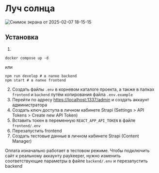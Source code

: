 # Луч солнца
![Снимок экрана от 2025-02-07 18-15-15](https://github.com/user-attachments/assets/a1ac1aef-6960-428d-aabb-2bb80a80351b)

## Установка
1)
```
docker compose up -d
```
или
```
npm run develop # в папке backend
npm start # в папке frontend
```
2) Создать файлы `.env` в корневом каталоге проекта, а также в папках `frontend` и `backend` путём копирования файла `.env.example`
3) Перейти по адресу [https://localhost:1337/admin](http://localhost:1337/admin) и создать аккаунт администратора
4) Создать ключ доступа в личном кабинете Strapi (Settings > API Tokens > Create new API Token)
5) Вставить токен в переменную `REACT_APP_API_TOKEN` в файле `frontend/.env`
6) Перезапустить frontend
7) Создать тестовые данные в личном кабинете Strapi (Content Manager)

Оплата изначально работает в тестовом режиме. Чтобы подключить сайт к реальному аккаунту paykeeper, нужно изменить соответствующие параметры в файле `backend/.env` и перезапустить backend
